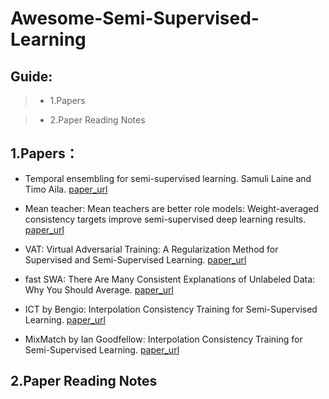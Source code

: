 # Awesome-Semi-Supervised-Learning

## Guide:

>* 1.Papers

>* 2.Paper Reading Notes

## 1.Papers：

* Temporal ensembling for semi-supervised learning. Samuli Laine and Timo Aila. [paper_url](https://arxiv.org/abs/1610.02242)
  
* Mean teacher: Mean teachers are better role models: Weight-averaged consistency targets improve semi-supervised deep learning results. [paper_url](https://arxiv.org/abs/1703.01780)
  
* VAT: Virtual Adversarial Training: A Regularization Method for Supervised and Semi-Supervised Learning. [paper_url](https://arxiv.org/abs/1704.03976)
  
* fast SWA: There Are Many Consistent Explanations of Unlabeled Data: Why You Should Average. [paper_url](https://arxiv.org/abs/1806.05594)
  
* ICT by Bengio: Interpolation Consistency Training for Semi-Supervised Learning. [paper_url](https://arxiv.org/abs/1903.03825)
  
* MixMatch by Ian Goodfellow: Interpolation Consistency Training for Semi-Supervised Learning. [paper_url](https://arxiv.org/abs/1905.02249)
  

## 2.Paper Reading Notes
